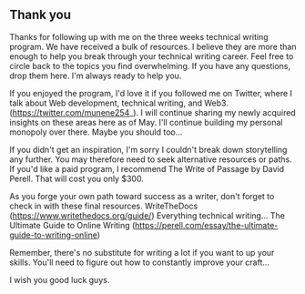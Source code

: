 ## Thank you

Thanks for following up with me on the three weeks technical writing program. We have received a bulk of resources. I believe they are more than enough to help you break through your technical writing career. Feel free to circle back to the topics you find overwhelming. If you have any questions, drop them here. I'm always ready to help you.

If you enjoyed the program, I'd love it if you followed me on Twitter, where I talk about Web development, technical writing, and Web3. (https://twitter.com/munene254_). I will continue sharing my newly acquired insights on these areas here as of May. I'll continue building my personal monopoly over there. Maybe you should too...

If you didn't get an inspiration, I'm sorry I couldn't break down storytelling any further. You may therefore need to seek alternative resources or paths. If you'd like a paid program, I recommend The Write of Passage by David Perell. That will cost you only $300.

As you forge your own path toward success as a writer, don't forget to check in with these final resources.
WriteTheDocs (https://www.writethedocs.org/guide/) Everything technical writing...
The Ultimate Guide to Online Writing (https://perell.com/essay/the-ultimate-guide-to-writing-online)

Remember, there's no substitute for writing a lot if you want to up your skills. You'll need to figure out how to constantly improve your craft...

I wish you good luck guys.